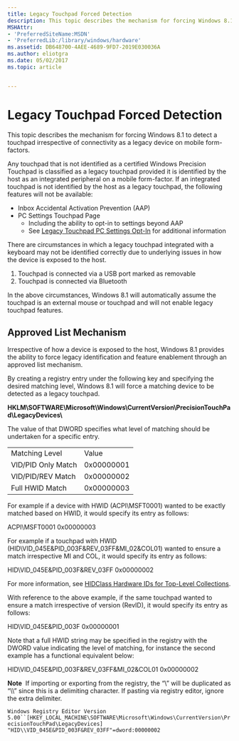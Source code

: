 ```yaml
---
title: Legacy Touchpad Forced Detection
description: This topic describes the mechanism for forcing Windows 8.1 to detect a touchpad irrespective of connectivity as a legacy device on mobile form-factors.
MSHAttr:
- 'PreferredSiteName:MSDN'
- 'PreferredLib:/library/windows/hardware'
ms.assetid: DB648700-4AEE-4689-9FD7-2019E030036A
ms.author: eliotgra
ms.date: 05/02/2017
ms.topic: article


---
```


#  Legacy Touchpad Forced Detection


This topic describes the mechanism for forcing Windows 8.1 to detect a touchpad irrespective of connectivity as a legacy device on mobile form-factors.

Any touchpad that is not identified as a certified Windows Precision Touchpad is classified as a legacy touchpad provided it is identified by the host as an integrated peripheral on a mobile form-factor. If an integrated touchpad is not identified by the host as a legacy touchpad, the following features will not be available:

-   Inbox Accidental Activation Prevention (AAP)
-   PC Settings Touchpad Page
    -   Including the ability to opt-in to settings beyond AAP
    -   See [Legacy Touchpad PC Settings Opt-In](windows-precision-touchpad-legacy-touchpad-pc-settings-opt-in.md) for additional information

There are circumstances in which a legacy touchpad integrated with a keyboard may not be identified correctly due to underlying issues in how the device is exposed to the host.

1.  Touchpad is connected via a USB port marked as removable
2.  Touchpad is connected via Bluetooth

In the above circumstances, Windows 8.1 will automatically assume the touchpad is an external mouse or touchpad and will not enable legacy touchpad features.

## Approved List Mechanism


Irrespective of how a device is exposed to the host, Windows 8.1 provides the ability to force legacy identification and feature enablement through an approved list mechanism.

By creating a registry entry under the following key and specifying the desired matching level, Windows 8.1 will force a matching device to be detected as a legacy touchpad.

**HKLM\\SOFTWARE\\Microsoft\\Windows\\CurrentVersion\\PrecisionTouchPad\\LegacyDevices\\**

The value of that DWORD specifies what level of matching should be undertaken for a specific entry.

|                    |            |
|--------------------|------------|
| Matching Level     | Value      |
| VID/PID Only Match | 0x00000001 |
| VID/PID/REV Match  | 0x00000002 |
| Full HWID Match    | 0x00000003 |

 

For example if a device with HWID (ACPI\\MSFT0001) wanted to be exactly matched based on HWID, it would specify its entry as follows:

ACPI\\MSFT0001 0x00000003

For example if a touchpad with HWID (HID\\VID\_045E&PID\_003F&REV\_03FF&MI\_02&COL01) wanted to ensure a match irrespective MI and COL, it would specify its entry as follows:

HID\\VID\_045E&PID\_003F&REV\_03FF 0x00000002

For more information, see [HIDClass Hardware IDs for Top-Level Collections](http://msdn.microsoft.com/library/ff538842.aspx).

With reference to the above example, if the same touchpad wanted to ensure a match irrespective of version (RevID), it would specify its entry as follows:

HID\\VID\_045E&PID\_003F 0x00000001

Note that a full HWID string may be specified in the registry with the DWORD value indicating the level of matching, for instance the second example has a functional equivalent below:

HID\\VID\_045E&PID\_003F&REV\_03FF&MI\_02&COL01 0x00000002

**Note**  If importing or exporting from the registry, the “\\” will be duplicated as “\\\\” since this is a delimiting character. If pasting via registry editor, ignore the extra delimiter.

 

`Windows Registry Editor Version 5.00``[HKEY_LOCAL_MACHINE\SOFTWARE\Microsoft\Windows\CurrentVersion\PrecisionTouchPad\LegacyDevices] "HID\\VID_045E&PID_003F&REV_03FF"=dword:00000002`

 

 







